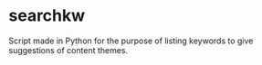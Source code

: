 # searchkw
Script made in Python for the purpose of listing keywords to give suggestions of content themes.
